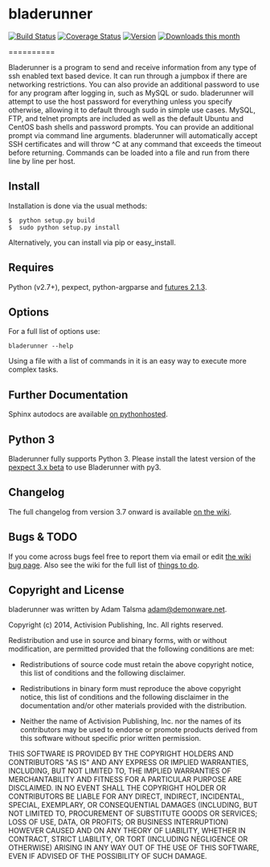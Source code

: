bladerunner
===========

[![Build Status](https://travis-ci.org/a-tal/bladerunner.png?branch=master)](https://travis-ci.org/a-tal/bladerunner)
[![Coverage Status](https://coveralls.io/repos/a-tal/bladerunner/badge.png?branch=master)](https://coveralls.io/r/a-tal/bladerunner?branch=master)
[![Version](https://pypip.in/v/bladerunner/badge.png)](https://pypi.python.org/pypi/bladerunner/)
[![Downloads this month](https://pypip.in/d/bladerunner/badge.png)](https://pypi.python.org/pypi/bladerunner/)

==========


Bladerunner is a program to send and receive information from any type of ssh enabled text based device.
It can run through a jumpbox if there are networking restrictions. You can also provide an additional password
to use for any program after logging in, such as MySQL or sudo. bladerunner will attempt to use the host password
for everything unless you specify otherwise, allowing it to default through sudo in simple use cases. MySQL, FTP,
and telnet prompts are included as well as the default Ubuntu and CentOS bash shells and password prompts. You can
provide an additional prompt via command line arguments. bladerunner will automatically accept SSH certificates and
will throw ^C at any command that exceeds the timeout before returning. Commands can be loaded into a file and run
from there line by line per host.


Install
-------

Installation is done via the usual methods:

 `$  python setup.py build`  
 `$  sudo python setup.py install`

Alternatively, you can install via pip or easy_install.


Requires
--------

Python (v2.7+), pexpect, python-argparse and [futures 2.1.3](https://pypi.python.org/pypi/futures).


Options
----------

For a full list of options use:

  `bladerunner --help`

Using a file with a list of commands in it is an easy way to execute more complex tasks.


Further Documentation
---------------------

Sphinx autodocs are available [on pythonhosted](http://pythonhosted.org/bladerunner/).


Python 3
--------

Bladerunner fully supports Python 3. Please install the latest version of the [pexpect 3.x beta](https://github.com/pexpect/pexpect/releases/) to use Bladerunner with py3.


Changelog
---------

The full changelog from version 3.7 onward is available [on the wiki](https://github.com/Demonware/bladerunner/wiki/Changelog).


Bugs & TODO
-----------

If you come across bugs feel free to report them via email or edit [the wiki bug page](https://github.com/Demonware/bladerunner/wiki/Bugs).
Also see the wiki for the full list of [things to do](https://github.com/Demonware/bladerunner/wiki/Things-to-do).


Copyright and License
---------------------

bladerunner was written by Adam Talsma <adam@demonware.net>.

Copyright (c) 2014, Activision Publishing, Inc.
All rights reserved.

Redistribution and use in source and binary forms, with or without modification,
are permitted provided that the following conditions are met:

* Redistributions of source code must retain the above copyright notice, this list
of conditions and the following disclaimer.

* Redistributions in binary form must reproduce the above copyright notice, this
list of conditions and the following disclaimer in the documentation and/or
other materials provided with the distribution.

* Neither the name of Activision Publishing, Inc. nor the names of its
contributors may be used to endorse or promote products derived from this
software without specific prior written permission.

THIS SOFTWARE IS PROVIDED BY THE COPYRIGHT HOLDERS AND CONTRIBUTORS "AS IS" AND
ANY EXPRESS OR IMPLIED WARRANTIES, INCLUDING, BUT NOT LIMITED TO, THE IMPLIED
WARRANTIES OF MERCHANTABILITY AND FITNESS FOR A PARTICULAR PURPOSE ARE
DISCLAIMED. IN NO EVENT SHALL THE COPYRIGHT HOLDER OR CONTRIBUTORS BE LIABLE FOR
ANY DIRECT, INDIRECT, INCIDENTAL, SPECIAL, EXEMPLARY, OR CONSEQUENTIAL DAMAGES
(INCLUDING, BUT NOT LIMITED TO, PROCUREMENT OF SUBSTITUTE GOODS OR SERVICES;
LOSS OF USE, DATA, OR PROFITS; OR BUSINESS INTERRUPTION) HOWEVER CAUSED AND ON
ANY THEORY OF LIABILITY, WHETHER IN CONTRACT, STRICT LIABILITY, OR TORT
(INCLUDING NEGLIGENCE OR OTHERWISE) ARISING IN ANY WAY OUT OF THE USE OF THIS
SOFTWARE, EVEN IF ADVISED OF THE POSSIBILITY OF SUCH DAMAGE.
